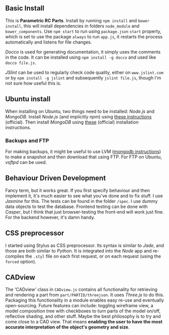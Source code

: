 ## Basic Install ##
This is **Parametric RC Parts**. Install by running `npm install` and `bower install`, this will install dependencies in folders `node_module` and `bower_components`. Use `npm start` to run using `package.json` `start` property, which is set to use the package `always` to run `app.js`, it restarts the process automatically and listens for file changes.

*Docco* is used for generating documentation, it simply uses the comments in the code. It can be installed using `npm install -g docco` and used like `docco file.js`.

*JSlint* can be used to regularly check code quality, either on `www.jslint.com` or by `npm install -g jslint` and subsequently `jslint file.js`, though I'm not sure how useful this is.

## Ubuntu install ##
When installing on Ubuntu, two things need to be installed: *Node.js* and *MongoDB*. Install *Node.js* (and implicitly *npm*) using [these instructions](https://github.com/joyent/node/wiki/Installing-Node.js-via-package-manager#wiki-ubuntu-mint-elementary-os) (official). Then install *MongoDB* using [these](http://docs.mongodb.org/manual/tutorial/install-mongodb-on-ubuntu/#install-mongodb) (official) installation instructions.

### Backups and FTP ###
For making backups, it might be useful to use LVM ([mongodb instructions](http://docs.mongodb.org/manual/tutorial/back-up-databases-with-filesystem-snapshots/#lvm-backup-and-restore)) to make a snapshot and then download that using FTP. For FTP on Ubuntu, *vsftpd* can be used.

## Behaviour Driven Development ##
Fancy term, but it works great. If you first specify behaviour and then implement it, it's much easier to see what you've done and to fix stuff. I use *Jasmine* for this. The tests can be found in the folder `/spec`. I use dummy data objects to test the database. Frontend testing can be done with *Casper*, but I think that just browser-testing the front-end will work just fine. For the backend however, it's damn handy.

## CSS preprocessor ##
I started using Stylus as CSS preprocessor. Its syntax is similar to *Jade*, and those are both similar to *Python*. It is integrated into the *Node* app and re-compiles the `.styl` file on each first request, or on each request (using the `forced` option).

## CADview ##
The 'CADview' class in `CADview.js` contains all functionality for retrieving and rendering a part from `part/PARTID/threejson`. It uses *Three.js* to do this. Packaging this functionality in a module enables easy re-use and eventually open-sourcing. Future features can include: toggling wireframe view, a model composition tree with checkboxes to turn parts of the model on/off, reflective shading, and other stuff. Maybe the best philosophy is to try and come close to a CAD view. That means **enabling the user to have the most accurate interpretation of the object's geometry and size**.